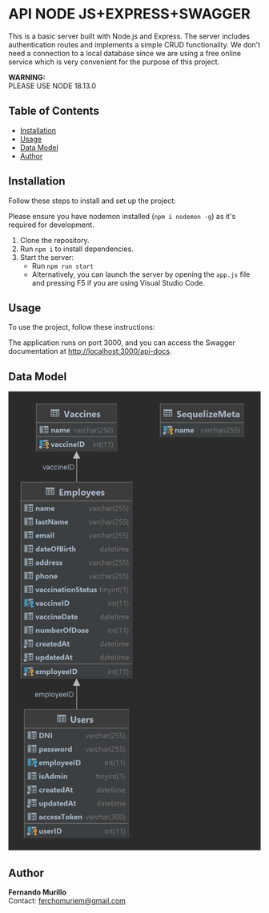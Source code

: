 # API NODE JS+EXPRESS+SWAGGER

This is a basic server built with Node.js and Express. The server includes authentication routes and implements a simple CRUD functionality.
We don't need a connection to a local database since we are using a free online service which is very convenient for the purpose of this project.

**WARNING:**  
PLEASE USE NODE 18.13.0

## Table of Contents

- [Installation](#installation)
- [Usage](#usage)
- [Data Model](#datamodel)
- [Author](#author)

## Installation

Follow these steps to install and set up the project:

Please ensure you have nodemon installed (`npm i nodemon -g`) as it's required for development.

1. Clone the repository.
2. Run `npm i` to install dependencies.
3. Start the server:
   - Run `npm run start`
   - Alternatively, you can launch the server by opening the `app.js` file and pressing F5 if you are using Visual Studio Code.

## Usage

To use the project, follow these instructions:

The application runs on port 3000, and you can access the Swagger documentation at [http://localhost:3000/api-docs](http://localhost:3000/api-docs).

## Data Model

![Data Model](./datamodel.png)

## Author

**Fernando Murillo**  
Contact: ferchomuriem@gmail.com
